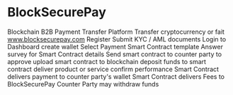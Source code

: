 # BlockSecurePay
Blockchain B2B Payment Transfer Platform
Transfer cryptocurrency or fait 
www.blocksecurepay.com
Register
Submit KYC / AML documents
Login to Dashboard
create wallet
Select Payment Smart Contract template
Answer survey for Smart Contract details
Send smart contract to counter party to approve
upload smart contract to blockchain
deposit funds to smart contract
deliver product or service
confirm performance
Smart Contract delivers payment to counter party's wallet
Smart Contract delivers Fees to BlockSecurePay
Counter Party may withdraw funds
